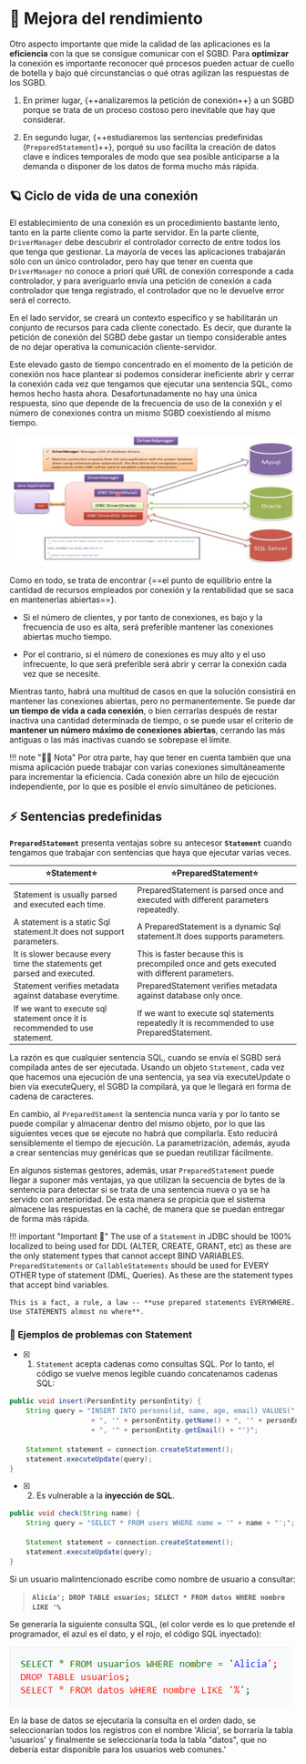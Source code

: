 # 🧠 Mejora del rendimiento

Otro aspecto importante que mide la calidad de las aplicaciones es la **eficiencia** con la que se consigue comunicar con el SGBD. Para **optimizar** la conexión es importante reconocer qué procesos pueden actuar de cuello de botella y bajo qué circunstancias o qué otras agilizan las respuestas de los SGBD.

1.  En primer lugar, {++analizaremos la petición de conexión++} a un SGBD porque se trata de un proceso costoso pero inevitable que hay que considerar.

2.  En segundo lugar, {++estudiaremos las sentencias predefinidas (`PreparedStatement`)++}, porqué su uso facilita la creación de datos clave e índices temporales de modo que sea posible anticiparse a la demanda o disponer de los datos de forma mucho más rápida.

## 🪐 Ciclo de vida de una conexión

El establecimiento de una conexión es un procedimiento bastante lento, tanto en la parte cliente como la parte servidor. En la parte cliente, `DriverManager` debe descubrir el controlador correcto de entre todos los que tenga que gestionar. La mayoría de veces las aplicaciones trabajarán sólo con un único controlador, pero hay que tener en cuenta que `DriverManager` no conoce a priori qué URL de conexión corresponde a cada controlador, y para averiguarlo envía una petición de conexión a cada controlador que tenga registrado, el controlador que no le devuelve error será el correcto.

En el lado servidor, se creará un contexto específico y se habilitarán un conjunto de recursos para cada cliente conectado. Es decir, que durante la petición de conexión del SGBD debe gastar un tiempo considerable antes de no dejar operativa la comunicación cliente-servidor.

Este elevado gasto de tiempo concentrado en el momento de la petición de conexión nos hace plantear si podemos considerar ineficiente abrir y cerrar la conexión cada vez que tengamos que ejecutar una sentencia SQL, como hemos hecho hasta ahora. Desafortunadamente no hay una única respuesta, sino que depende de la frecuencia de uso de la conexión y el número de conexiones contra un mismo SGBD coexistiendo al mismo tiempo.

![jdbc](../img/ud2/5jdbc.png)

Como en todo, se trata de encontrar {==el punto de equilibrio entre la cantidad de recursos empleados por conexión y la rentabilidad que se saca en mantenerlas abiertas==}. 

* Si el número de clientes, y por tanto de conexiones, es bajo y la frecuencia de uso es alta, será preferible mantener las conexiones abiertas mucho tiempo. 

* Por el contrario, si el número de conexiones es muy alto y el uso infrecuente, lo que será preferible será abrir y cerrar la conexión cada vez que se necesite. 

Mientras tanto, habrá una multitud de casos en que la solución consistirá en mantener las conexiones abiertas, pero no permanentemente. Se puede dar **un tiempo de vida a cada conexión**, o bien cerrarlas después de restar inactiva una cantidad determinada de tiempo, o se puede usar el criterio de **mantener un número máximo de conexiones abiertas**, cerrando las más antiguas o las más inactivas cuando se sobrepase el límite.

!!! note "😶‍🌫️ Nota"
    Por otra parte, hay que tener en cuenta también que una misma aplicación puede trabajar con varias conexiones simultáneamente para incrementar la eficiencia. Cada conexión abre un hilo de ejecución independiente, por lo que es posible el envío simultáneo de peticiones.

## ⚡ Sentencias predefinidas

**`PreparedStatement`** presenta ventajas sobre su antecesor **`Statement`** cuando tengamos que trabajar con sentencias que haya que ejecutar varias veces. 

| ⭐Statement⭐                                                                    | ⭐PreparedStatement⭐                                                                            |
|------------------------------------------------------------------------------|----------------------------------------------------------------------------------------------|
| Statement is usually parsed and executed each time.                          | PreparedStatement is parsed once and executed with different parameters repeatedly.          |
| A statement is a static Sql statement.It does not support parameters.        | A PreparedStatement is a dynamic Sql statement.It does supports parameters.                  |
| It is slower because every time the statements get parsed and executed.      | This is faster because this is precompiled once and gets executed with different parameters. |
| Statement verifies metadata against database everytime.                      | PreparedStatement verifies metadata against database only once.                              |
| If we want to execute sql statement once it is recommended to use statement. | If we want to execute sql statements repeatedly it is recommended to use PreparedStatement.  |

La razón es que cualquier sentencia SQL, cuando se envía el SGBD será compilada antes de ser ejecutada.
Usando un objeto `Statement`, cada vez que hacemos una ejecución de una sentencia, ya sea vía executeUpdate o bien vía executeQuery, el SGBD la compilará, ya que le llegará en forma de cadena de caracteres.

En cambio, al `PreparedStament` la sentencia nunca varía y por lo tanto se puede compilar y almacenar dentro del mismo objeto, por lo que las siguientes veces que se ejecute no habrá que compilarla. Esto reducirá sensiblemente el tiempo de ejecución. La parametrización, además, ayuda a crear sentencias muy genéricas que se puedan reutilizar fácilmente.

En algunos sistemas gestores, además, usar `PreparedStatement` puede llegar a suponer más ventajas, ya que utilizan la secuencia de bytes de la sentencia para detectar si se trata de una sentencia nueva o ya se ha servido con anterioridad. De esta manera se propicia que el sistema almacene las respuestas en la caché, de manera que se puedan entregar de forma más rápida.

!!! important "Important 🤔"
    The use of a `Statement` in JDBC should be 100% localized to being used for DDL (ALTER, CREATE, GRANT, etc) as these are the only statement types that cannot accept BIND VARIABLES. `PreparedStatements` or `CallableStatements` should be used for EVERY OTHER type of statement (DML, Queries). As these are the statement types that accept bind variables.

    This is a fact, a rule, a law -- **use prepared statements EVERYWHERE. Use STATEMENTS almost no where**.

### 📝 Ejemplos de problemas con Statement

- [x] 1. `Statement` acepta cadenas como consultas SQL. Por lo tanto, el código se vuelve menos legible cuando concatenamos cadenas SQL:

```java
public void insert(PersonEntity personEntity) {
    String query = "INSERT INTO persons(id, name, age, email) VALUES(" + personEntity.getId() 
                    + ", '" + personEntity.getName() + ", '" + personEntity.getAge() 
                    + ", '" + personEntity.getEmail() + "')";

    Statement statement = connection.createStatement();
    statement.executeUpdate(query);
}
```

- [x] 2. Es vulnerable a la **inyección de SQL**. 

```java
public void check(String name) {
    String query = "SELECT * FROM users WHERE name = '" + name + "';";

    Statement statement = connection.createStatement();
    statement.executeUpdate(query);
}
```

Si un usuario malintencionado escribe como nombre de usuario a consultar: 

> **`Alicia'; DROP TABLE usuarios; SELECT * FROM datos WHERE nombre LIKE '%`**

Se generaría la siguiente consulta SQL, (el color verde es lo que pretende el programador, el azul es el dato, y el rojo, el código SQL inyectado):

![jdbc](../img/ud2/7inyection.png)

En la base de datos se ejecutaría la consulta en el orden dado, se seleccionarían todos los registros con el nombre 'Alicia', se borraría la tabla 'usuarios' y finalmente se seleccionaría toda la tabla "datos", que no debería estar disponible para los usuarios web comunes.'
